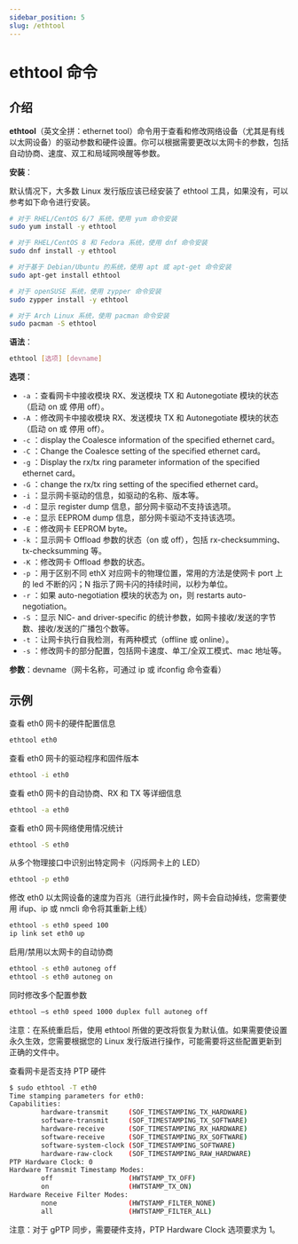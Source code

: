 ```yaml
---
sidebar_position: 5
slug: /ethtool
---
```


# ethtool 命令



## 介绍

**ethtool**（英文全拼：ethernet tool）命令用于查看和修改网络设备（尤其是有线以太网设备）的驱动参数和硬件设置。你可以根据需要更改以太网卡的参数，包括自动协商、速度、双工和局域网唤醒等参数。

**安装**：

默认情况下，大多数 Linux 发行版应该已经安装了 ethtool 工具，如果没有，可以参考如下命令进行安装。

```bash
# 对于 RHEL/CentOS 6/7 系统，使用 yum 命令安装
sudo yum install -y ethtool

# 对于 RHEL/CentOS 8 和 Fedora 系统，使用 dnf 命令安装
sudo dnf install -y ethtool

# 对于基于 Debian/Ubuntu 的系统，使用 apt 或 apt-get 命令安装
sudo apt-get install ethtool

# 对于 openSUSE 系统，使用 zypper 命令安装
sudo zypper install -y ethtool

# 对于 Arch Linux 系统，使用 pacman 命令安装
sudo pacman -S ethtool
```

**语法**：

```bash
ethtool [选项] [devname]
```

**选项**：

- `-a` ：查看网卡中接收模块 RX、发送模块 TX 和 Autonegotiate 模块的状态（启动 on 或 停用 off）。
- `-A` ：修改网卡中接收模块 RX、发送模块 TX 和 Autonegotiate 模块的状态（启动 on 或 停用 off）。
- `-c` ：display the Coalesce information of the specified ethernet card。
- `-C` ：Change the Coalesce setting of the specified ethernet card。
- `-g` ：Display the rx/tx ring parameter information of the specified ethernet card。
- `-G` ：change the rx/tx ring setting of the specified ethernet card。
- `-i` ：显示网卡驱动的信息，如驱动的名称、版本等。
- `-d` ：显示 register dump 信息，部分网卡驱动不支持该选项。
- `-e` ：显示 EEPROM dump 信息，部分网卡驱动不支持该选项。
- `-E` ：修改网卡 EEPROM byte。
- `-k` ：显示网卡 Offload 参数的状态（on 或 off），包括 rx-checksumming、tx-checksumming 等。
- `-K` ：修改网卡 Offload 参数的状态。
- `-p` ：用于区别不同 ethX 对应网卡的物理位置，常用的方法是使网卡 port 上的 led 不断的闪；N 指示了网卡闪的持续时间，以秒为单位。
- `-r` ：如果 auto-negotiation 模块的状态为 on，则 restarts auto-negotiation。
- `-S` ：显示 NIC- and driver-specific 的统计参数，如网卡接收/发送的字节数、接收/发送的广播包个数等。
- `-t` ：让网卡执行自我检测，有两种模式（offline 或 online）。
- `-s` ：修改网卡的部分配置，包括网卡速度、单工/全双工模式、mac 地址等。

**参数**：devname（网卡名称，可通过 ip 或 ifconfig 命令查看）



## 示例

查看 eth0 网卡的硬件配置信息

```bash
ethtool eth0
```

查看 eth0 网卡的驱动程序和固件版本

```bash
ethtool -i eth0
```

查看 eth0 网卡的自动协商、RX 和 TX 等详细信息

```bash
ethtool -a eth0
```

查看 eth0 网卡网络使用情况统计

```bash
ethtool -S eth0
```

从多个物理接口中识别出特定网卡（闪烁网卡上的 LED）

```bash
ethtool -p eth0
```

修改 eth0 以太网设备的速度为百兆（进行此操作时，网卡会自动掉线，您需要使用 ifup、ip 或 nmcli 命令将其重新上线）

```bash
ethtool -s eth0 speed 100
ip link set eth0 up
```

启用/禁用以太网卡的自动协商

```bash
ethtool -s eth0 autoneg off
ethtool -s eth0 autoneg on
```

同时修改多个配置参数

```bash
ethtool –s eth0 speed 1000 duplex full autoneg off
```

注意：在系统重启后，使用 ethtool 所做的更改将恢复为默认值。如果需要使设置永久生效，您需要根据您的 Linux 发行版进行操作，可能需要将这些配置更新到正确的文件中。

查看网卡是否支持 PTP 硬件

```bash
$ sudo ethtool -T eth0
Time stamping parameters for eth0:
Capabilities:
        hardware-transmit     (SOF_TIMESTAMPING_TX_HARDWARE)
        software-transmit     (SOF_TIMESTAMPING_TX_SOFTWARE)
        hardware-receive      (SOF_TIMESTAMPING_RX_HARDWARE)
        software-receive      (SOF_TIMESTAMPING_RX_SOFTWARE)
        software-system-clock (SOF_TIMESTAMPING_SOFTWARE)
        hardware-raw-clock    (SOF_TIMESTAMPING_RAW_HARDWARE)
PTP Hardware Clock: 0
Hardware Transmit Timestamp Modes:
        off                   (HWTSTAMP_TX_OFF)
        on                    (HWTSTAMP_TX_ON)
Hardware Receive Filter Modes:
        none                  (HWTSTAMP_FILTER_NONE)
        all                   (HWTSTAMP_FILTER_ALL)
```

注意：对于 gPTP 同步，需要硬件支持，PTP Hardware Clock 选项要求为 1。


